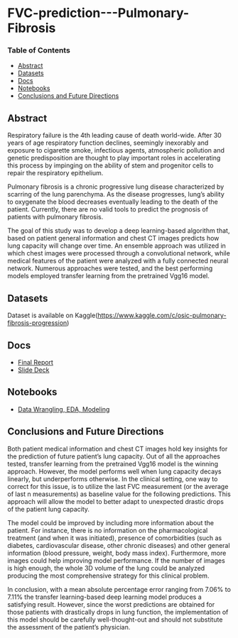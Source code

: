 # FVC-prediction---Pulmonary-Fibrosis

### Table of Contents
- [Abstract](#Abstract)
- [Datasets](#Datasets)
- [Docs](#Docs)
- [Notebooks](#Notebooks)
- [Conclusions and Future Directions](#Conclusions-and-Future-Directions)

## Abstract

Respiratory failure is the 4th leading cause of death world-wide. After 30 years of age respiratory function declines, seemingly inexorably and exposure to cigarette smoke, infectious agents, atmospheric pollution and genetic predisposition are thought to play important roles in accelerating this process by impinging on the ability of stem and progenitor cells to repair the respiratory epithelium.

Pulmonary fibrosis is a chronic progressive lung disease characterized by scarring of the lung parenchyma. As the disease progresses, lung’s ability to oxygenate the blood decreases eventually leading to the death of the patient. Currently, there are no valid tools to predict the prognosis of patients with pulmonary fibrosis. 

The goal of this study was to develop a deep learning-based algorithm that, based on patient general information and chest CT images predicts how lung capacity will change over time. An ensemble approach was utilized in which chest images were processed through a convolutional network, while medical features of the patient were analyzed with a fully connected neural network. Numerous approaches were tested, and the best performing models employed transfer learning from the pretrained Vgg16 model. 

## Datasets
Dataset is available on Kaggle(https://www.kaggle.com/c/osic-pulmonary-fibrosis-progression)

## Docs
- [Final Report](https://github.com/Gianl-msi/FVC-prediction---Pulmonary-Fibrosis/blob/master/Lung%20capacity%20prediction%20in%20patients%20with%20pulmonary%20fibrosis%20-%20REPORT.pdf)
- [Slide Deck](https://github.com/Gianl-msi/FVC-prediction---Pulmonary-Fibrosis/blob/master/Lung%20capacity%20prediction%20in%20patients%20with%20pulmonary%20fibrosis%20-%20SLIDES.pdf)

## Notebooks
- [Data Wrangling, EDA, Modeling](https://github.com/Gianl-msi/FVC-prediction---Pulmonary-Fibrosis/blob/master/Data%20wrangling%20-%20EDA%20-%20Modeling%20-%20Lung%20Fibrosis.ipynb)

## Conclusions and Future Directions
Both patient medical information and chest CT images hold key insights for the prediction of future patient’s lung capacity. Out of all the approaches tested, transfer learning from the pretrained Vgg16 model is the winning approach. However, the model performs well when lung capacity decays linearly, but underperforms otherwise. In the clinical setting, one way to correct for this issue, is to utilize the last FVC measurement (or the average of last n measurements) as baseline value for the following predictions. This approach will allow the model to better adapt to unexpected drastic drops of the patient lung capacity. 

The model could be improved by including more information about the patient. For instance, there is no information on the pharmacological treatment (and when it was initiated), presence of comorbidities (such as diabetes, cardiovascular disease, other chronic diseases) and other general information (blood pressure, weight, body mass index). Furthermore, more images could help improving model performance. If the number of images is high enough, the whole 3D volume of the lung could be analyzed producing the most comprehensive strategy for this clinical problem. 

In conclusion, with a mean absolute percentage error ranging from 7.06% to 7.11% the transfer learning-based deep learning model produces a satisfying result. However, since the worst predictions are obtained for those patients with drastically drops in lung function, the implementation of this model should be carefully well-thought-out and should not substitute the assessment of the patient’s physician.  
